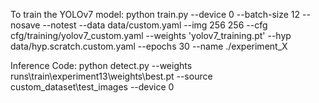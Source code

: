 To train the YOLOv7 model: 
python train.py --device 0 --batch-size 12 --nosave --notest --data data/custom.yaml --img 256 256 --cfg cfg/training/yolov7_custom.yaml --weights 'yolov7_training.pt' --hyp data/hyp.scratch.custom.yaml --epochs 30 --name ./experiment_X

Inference Code: 
python detect.py --weights runs\train\experiment13\weights\best.pt --source custom_dataset\test_images --device 0
